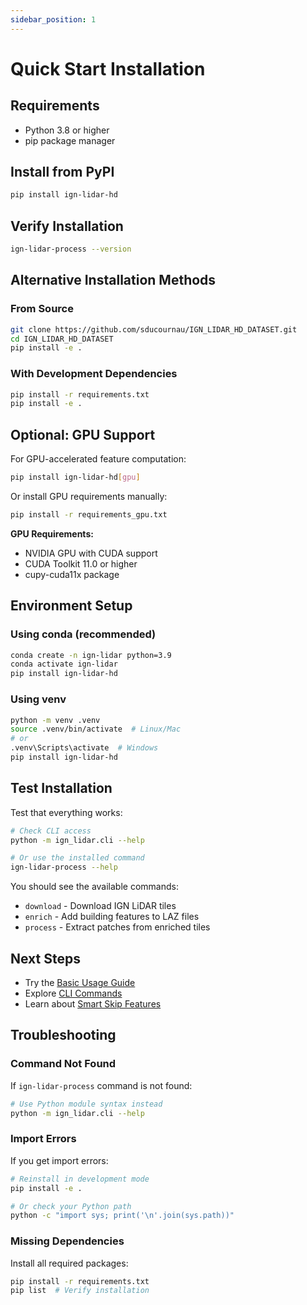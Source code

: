 ```yaml
---
sidebar_position: 1
---
```


# Quick Start Installation

## Requirements

- Python 3.8 or higher
- pip package manager

## Install from PyPI

```bash
pip install ign-lidar-hd
```

## Verify Installation

```bash
ign-lidar-process --version
```

## Alternative Installation Methods

### From Source

```bash
git clone https://github.com/sducournau/IGN_LIDAR_HD_DATASET.git
cd IGN_LIDAR_HD_DATASET
pip install -e .
```

### With Development Dependencies

```bash
pip install -r requirements.txt
pip install -e .
```

## Optional: GPU Support

For GPU-accelerated feature computation:

```bash
pip install ign-lidar-hd[gpu]
```

Or install GPU requirements manually:

```bash
pip install -r requirements_gpu.txt
```

**GPU Requirements:**

- NVIDIA GPU with CUDA support
- CUDA Toolkit 11.0 or higher
- cupy-cuda11x package

## Environment Setup

### Using conda (recommended)

```bash
conda create -n ign-lidar python=3.9
conda activate ign-lidar
pip install ign-lidar-hd
```

### Using venv

```bash
python -m venv .venv
source .venv/bin/activate  # Linux/Mac
# or
.venv\Scripts\activate  # Windows
pip install ign-lidar-hd
```

## Test Installation

Test that everything works:

```bash
# Check CLI access
python -m ign_lidar.cli --help

# Or use the installed command
ign-lidar-process --help
```

You should see the available commands:

- `download` - Download IGN LiDAR tiles
- `enrich` - Add building features to LAZ files
- `process` - Extract patches from enriched tiles

## Next Steps

- Try the [Basic Usage Guide](../guides/basic-usage.md)
- Explore [CLI Commands](../guides/cli-commands.md)
- Learn about [Smart Skip Features](../features/smart-skip.md)

## Troubleshooting

### Command Not Found

If `ign-lidar-process` command is not found:

```bash
# Use Python module syntax instead
python -m ign_lidar.cli --help
```

### Import Errors

If you get import errors:

```bash
# Reinstall in development mode
pip install -e .

# Or check your Python path
python -c "import sys; print('\n'.join(sys.path))"
```

### Missing Dependencies

Install all required packages:

```bash
pip install -r requirements.txt
pip list  # Verify installation
```
